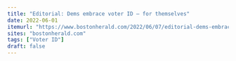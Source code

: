 ```yaml
---
title: "Editorial: Dems embrace voter ID – for themselves"
date: 2022-06-01
itemurl: "https://www.bostonherald.com/2022/06/07/editorial-dems-embrace-voter-id-for-themselves/"
sites: "bostonherald.com"
tags: ["Voter ID"]
draft: false
---
```



